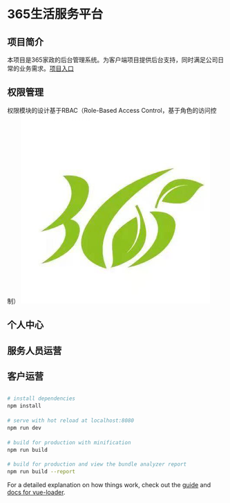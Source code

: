 # 365生活服务平台


## 项目简介

本项目是365家政的后台管理系统。为客户端项目提供后台支持，同时满足公司日常的业务需求。[项目入口](https://manage.sy365.cn)
## 权限管理
权限模块的设计基于RBAC（Role-Based Access Control，基于角色的访问控制）
![avatar](./static/icon.jpg)
## 个人中心
## 服务人员运营
## 客户运营
## 


``` bash
# install dependencies
npm install

# serve with hot reload at localhost:8080
npm run dev

# build for production with minification
npm run build

# build for production and view the bundle analyzer report
npm run build --report
```

For a detailed explanation on how things work, check out the [guide](http://vuejs-templates.github.io/webpack/) and [docs for vue-loader](http://vuejs.github.io/vue-loader).
